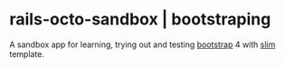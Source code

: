 # rails-octo-sandbox | bootstraping

A sandbox app for learning, trying out and testing [bootstrap] 4 with [slim]
template.

[bootstrap]: https://github.com/twbs/bootstrap-rubygem
[slim]: https://github.com/slim-template/slim-rails
